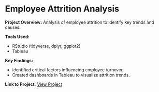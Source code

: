 # Employee Attrition Analysis

**Project Overview:**
Analysis of employee attrition to identify key trends and causes.

**Tools Used:**
- RStudio (tidyverse, dplyr, ggplot2)
- Tableau

**Key Findings:**
- Identified critical factors influencing employee turnover.
- Created dashboards in Tableau to visualize attrition trends.

**Link to Project:**
[View Project](https://github.com/NabeelGhalib/nabeelghalib.github.io/blob/main/employee_attrition_analysis/Employee_attrition_analysis_markdown.pdf)
